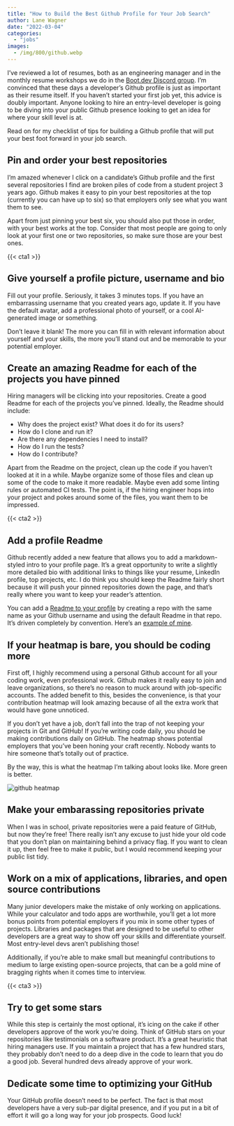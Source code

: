 ```yaml
---
title: "How to Build the Best Github Profile for Your Job Search"
author: Lane Wagner
date: "2022-03-04"
categories: 
  - "jobs"
images:
  - /img/800/github.webp
---
```


I’ve reviewed a lot of resumes, both as an engineering manager and in the monthly resume workshops we do in the [Boot.dev Discord group](https://discord.gg/EEkFwbv). I’m convinced that these days a developer’s Github profile is just as important as their resume itself. If you haven’t started your first job yet, this advice is doubly important. Anyone looking to hire an entry-level developer is going to be diving into your public Github presence looking to get an idea for where your skill level is at.

Read on for my checklist of tips for building a Github profile that will put your best foot forward in your job search.

## Pin and order your best repositories

I’m amazed whenever I click on a candidate’s Github profile and the first several repositories I find are broken piles of code from a student project 3 years ago. Github makes it easy to pin your best repositories at the top (currently you can have up to six) so that employers only see what you want them to see.

Apart from just pinning your best six, you should also put those in order, with your best works at the top. Consider that most people are going to only look at your first one or two repositories, so make sure those are your best ones.

{{< cta1 >}}

## Give yourself a profile picture, username and bio

Fill out your profile. Seriously, it takes 3 minutes tops. If you have an embarrassing username that you created years ago, update it. If you have the default avatar, add a professional photo of yourself, or a cool AI-generated image or something.

Don’t leave it blank! The more you can fill in with relevant information about yourself and your skills, the more you’ll stand out and be memorable to your potential employer.

## Create an amazing Readme for each of the projects you have pinned

Hiring managers will be clicking into your repositories. Create a good Readme for each of the projects you’ve pinned. Ideally, the Readme should include:

* Why does the project exist? What does it do for its users?
* How do I clone and run it?
* Are there any dependencies I need to install?
* How do I run the tests?
* How do I contribute?

Apart from the Readme on the project, clean up the code if you haven’t looked at it in a while. Maybe organize some of those files and clean up some of the code to make it more readable. Maybe even add some linting rules or automated CI tests. The point is, if the hiring engineer hops into your project and pokes around some of the files, you want them to be impressed.

{{< cta2 >}}

## Add a profile Readme

Github recently added a new feature that allows you to add a markdown-styled intro to your profile page. It’s a great opportunity to write a slightly more detailed bio with additional links to things like your resume, LinkedIn profile, top projects, etc. I do think you should keep the Readme fairly short because it will push your pinned repositories down the page, and that’s really where you want to keep your reader’s attention.

You can add a [Readme to your profile](https://docs.github.com/en/account-and-profile/setting-up-and-managing-your-github-profile/customizing-your-profile/managing-your-profile-readme) by creating a repo with the same name as your Github username and using the default Readme in that repo. It’s driven completely by convention. Here’s an [example of mine](https://github.com/wagslane/wagslane).

## If your heatmap is bare, you should be coding more

First off, I highly recommend using a personal Github account for all your coding work, even professional work. Github makes it really easy to join and leave organizations, so there’s no reason to muck around with job-specific accounts. The added benefit to this, besides the convenience, is that your contribution heatmap will look amazing because of all the extra work that would have gone unnoticed.

If you don’t yet have a job, don’t fall into the trap of not keeping your projects in Git and GitHub! If you’re writing code daily, you should be making contributions daily on GitHub. The heatmap shows potential employers that you’ve been honing your craft recently. Nobody wants to hire someone that’s totally out of practice.

By the way, this is what the heatmap I’m talking about looks like. More green is better.

![github heatmap](/img/800/github_heatmap.webp)

## Make your embarassing repositories private

When I was in school, private repositories were a paid feature of GitHub, but now they’re free! There really isn’t any excuse to just hide your old code that you don’t plan on maintaining behind a privacy flag. If you want to clean it up, then feel free to make it public, but I would recommend keeping your public list tidy.

## Work on a mix of applications, libraries, and open source contributions

Many junior developers make the mistake of only working on applications. While your calculator and todo apps are worthwhile, you’ll get a lot more bonus points from potential employers if you mix in some other types of projects. Libraries and packages that are designed to be useful to other developers are a great way to show off your skills and differentiate yourself. Most entry-level devs aren’t publishing those!

Additionally, if you’re able to make small but meaningful contributions to medium to large existing open-source projects, that can be a gold mine of bragging rights when it comes time to interview.

{{< cta3 >}}

## Try to get some stars

While this step is certainly the most optional, it’s icing on the cake if other developers approve of the work you’re doing. Think of GitHub stars on your repositories like testimonials on a software product. It’s a great heuristic that hiring managers use. If you maintain a project that has a few hundred stars, they probably don’t need to do a deep dive in the code to learn that you do a good job. Several hundred devs already approve of your work.

## Dedicate some time to optimizing your GitHub

Your GitHub profile doesn’t need to be perfect. The fact is that most developers have a very sub-par digital presence, and if you put in a bit of effort it will go a long way for your job prospects. Good luck!
